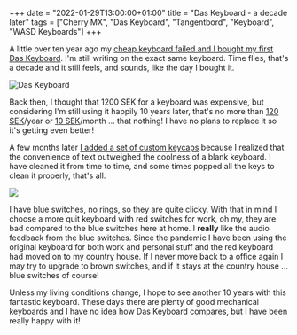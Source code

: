 +++
date = "2022-01-29T13:00:00+01:00"
title = "Das Keyboard - a decade later"
tags = ["Cherry MX", "Das Keyboard", "Tangentbord", "Keyboard", "WASD Keyboards"]
+++

A little over ten year ago my [cheap keyboard failed and I bought my first Das Keyboard](/post/2011/hur-mycket-ska-man-lagga-pa-ett-tangentbord/). I'm still writing on the exact same keyboard. Time flies, that's a decade and it still feels, and sounds, like the day I bought it.

![Das Keyboard](/images/2011/08/mechanical_keyboard.jpg)

Back then, I thought that 1200 SEK for a keyboard was expensive, but considering I'm still using it happily 10 years later, that's no more than [120 SEK](https://www.google.com/search?q=120+sek+to+eur)/year or [10 SEK](https://www.google.com/search?q=10+sek+to+eur)/month ... that nothing! I have no plans to replace it so it's getting even better!

A few months later [I added a set of custom keycaps](/post/2012/uppgraderade-knapparna-pa-tangentbordet/) because I realized that the convenience of text outweighed the coolness of a blank keyboard. I have cleaned it from time to time, and some times popped all the keys to clean it properly, that's all.

![](/images/2012/04/visa-tbord-1024x682.jpg)

I have blue switches, no rings, so they are quite clicky. With that in mind I choose a more quit keyboard with red switches for work, oh my, they are bad compared to the blue switches here at home. I **really** like the audio feedback from the blue switches. Since the pandemic I have been using the original keyboard for both work and personal stuff and the red keyboard had moved on to my country house. If I never move back to a office again I may try to upgrade to brown switches, and if it stays at the country house ... blue switches of course!

Unless my living conditions change, I hope to see another 10 years with this fantastic keyboard. These days there are plenty of good mechanical keyboards and I have no idea how Das Keyboard compares, but I have been really happy with it!
